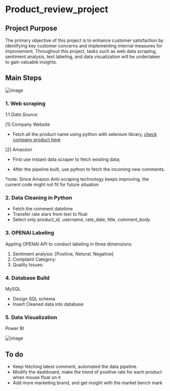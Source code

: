 # Product_review_project

## Project Purpose
The primary objective of this project is to enhance customer satisfaction by identifying key customer concerns and implementing internal measures for improvement. Throughout this project, tasks such as web data scraping, sentiment analysis, text labeling, and data visualization will be undertaken to gain valuable insights.

## Main Steps

![image](https://github.com/user-attachments/assets/6a819d6b-732e-4f34-aebc-fbdff177883f)



### **1. Web scraping**

1.1 *Data Source*: 

[1] Company Website

- Fetch all the product name using python with selenium library, [check company product here](https://npicpet.com/collections/all)

[2] Amaozon

- First use instant data scraper to fetch existing data;

- After the pipeline built, use python to fetch the incoming new comments. 

*note: Since Amazon Anti-scraping technology keeps improving, the current code might not fit for future situation


### **2. Data Cleaning in Python**

- Fetch the comment datetime
- Transfer rate stars from text to float
- Select only product_id, username, rate_date, title, comment_body

### **3. OPENAI Labeling**

Appling OPENAI API to conduct labeling in three dimensions: 

1) Sentiment analysis: [Positive, Netural, Negative]
2) Complaint Category:
3) Quality Issues:

### **4. Database Build**

MySQL

- Design SQL schema
- Insert Cleaned data into database


### **5. Data Visualization**

Power BI

![image](https://github.com/user-attachments/assets/9dc85a1a-dcee-49aa-8aa8-f446924dfa50)




## **To do**

- Keep fetching latest comment, automated the data pipeline.
- Modify the dashboard, make the trend of positive rate for each product when mouse float on it
- Add more marketing brand, and get insight with the market bench mark
